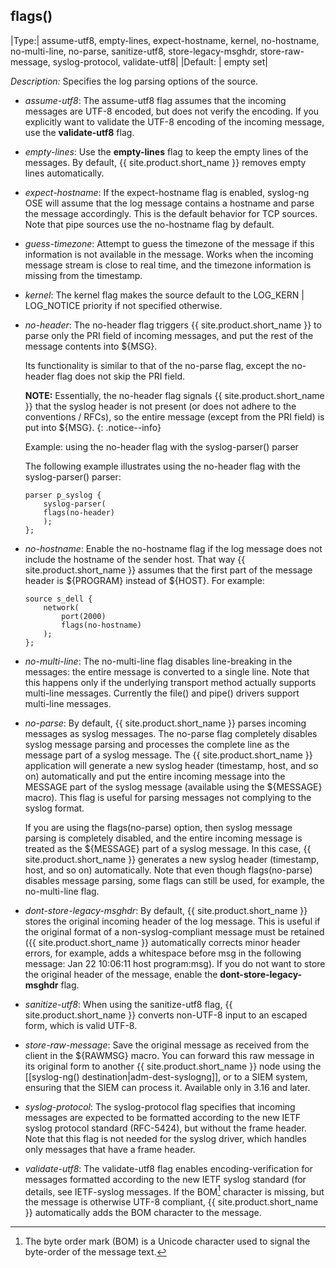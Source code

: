 ## flags()

|Type:| assume-utf8, empty-lines, expect-hostname, kernel, no-hostname, no-multi-line, no-parse, sanitize-utf8, store-legacy-msghdr, store-raw-message, syslog-protocol, validate-utf8|
|Default: |  empty set|

*Description:* Specifies the log parsing options of the source.

- *assume-utf8*: The assume-utf8 flag assumes that the incoming
    messages are UTF-8 encoded, but does not verify the encoding. If you
    explicitly want to validate the UTF-8 encoding of the incoming
    message, use the **validate-utf8** flag.

- *empty-lines*: Use the **empty-lines** flag to keep the empty lines
    of the messages. By default, {{ site.product.short_name }} removes empty lines
    automatically.

- *expect-hostname*: If the expect-hostname flag is enabled, syslog-ng
    OSE will assume that the log message contains a hostname and parse
    the message accordingly. This is the default behavior for TCP
    sources. Note that pipe sources use the no-hostname flag by default.

- *guess-timezone*: Attempt to guess the timezone of the message if
    this information is not available in the message. Works when the
    incoming message stream is close to real time, and the timezone
    information is missing from the timestamp.

- *kernel*: The kernel flag makes the source default to the LOG_KERN
    | LOG_NOTICE priority if not specified otherwise.

- *no-header*: The no-header flag triggers {{ site.product.short_name }} to parse only
    the PRI field of incoming messages, and put the rest of the message
    contents into ${MSG}.

    Its functionality is similar to that of the no-parse flag, except
    the no-header flag does not skip the PRI field.

    **NOTE:** Essentially, the no-header flag signals {{ site.product.short_name }} that the
    syslog header is not present (or does not adhere to the conventions
    / RFCs), so the entire message (except from the PRI field) is put
    into ${MSG}.
    {: .notice--info}

    Example: using the no-header flag with the syslog-parser() parser

    The following example illustrates using the no-header flag with the
    syslog-parser() parser:

    ```config
    parser p_syslog {
        syslog-parser(
        flags(no-header)
        );
    };
    ```

- *no-hostname*: Enable the no-hostname flag if the log message does
    not include the hostname of the sender host. That way {{ site.product.short_name }}
    assumes that the first part of the message header is ${PROGRAM}
    instead of ${HOST}. For example:

    ```config
    source s_dell {
        network(
            port(2000)
            flags(no-hostname)
        );
    };
    ```

- *no-multi-line*: The no-multi-line flag disables line-breaking in
    the messages: the entire message is converted to a single line. Note
    that this happens only if the underlying transport method actually
    supports multi-line messages. Currently the file() and pipe()
    drivers support multi-line messages.

- *no-parse*: By default, {{ site.product.short_name }} parses incoming messages as
    syslog messages. The no-parse flag completely disables syslog
    message parsing and processes the complete line as the message part
    of a syslog message. The {{ site.product.short_name }} application will generate a
    new syslog header (timestamp, host, and so on) automatically and put
    the entire incoming message into the MESSAGE part of the syslog
    message (available using the ${MESSAGE} macro). This flag is useful
    for parsing messages not complying to the syslog format.

    If you are using the flags(no-parse) option, then syslog message
    parsing is completely disabled, and the entire incoming message is
    treated as the ${MESSAGE} part of a syslog message. In this case,
    {{ site.product.short_name }} generates a new syslog header (timestamp, host, and so
    on) automatically. Note that even though flags(no-parse) disables
    message parsing, some flags can still be used, for example, the
    no-multi-line flag.

- *dont-store-legacy-msghdr*: By default, {{ site.product.short_name }} stores the
    original incoming header of the log message. This is useful if the
    original format of a non-syslog-compliant message must be retained
    ({{ site.product.short_name }} automatically corrects minor header errors, for example,
    adds a whitespace before msg in the following message: Jan 22
    10:06:11 host program:msg). If you do not want to store the original
    header of the message, enable the **dont-store-legacy-msghdr** flag.

- *sanitize-utf8*: When using the sanitize-utf8 flag, {{ site.product.short_name }}
    converts non-UTF-8 input to an escaped form, which is valid UTF-8.

- *store-raw-message*: Save the original message as received from the
    client in the ${RAWMSG} macro. You can forward this raw message in
    its original form to another {{ site.product.short_name }} node using the
    [[syslog-ng() destination|adm-dest-syslogng]], or to a SIEM system,
    ensuring that the SIEM can process it. Available only in 3.16 and later.

- *syslog-protocol*: The syslog-protocol flag specifies that incoming
    messages are expected to be formatted according to the new IETF
    syslog protocol standard (RFC-5424), but without the frame header.
    Note that this flag is not needed for the syslog driver, which
    handles only messages that have a frame header.

- *validate-utf8*: The validate-utf8 flag enables
    encoding-verification for messages formatted according to the new
    IETF syslog standard (for details, see
    IETF-syslog messages.
    If the BOM[^1] character is missing, but the message is otherwise UTF-8
    compliant, {{ site.product.short_name }} automatically adds the BOM character to the
    message.

[^1]: The byte order mark (BOM) is a Unicode character used to signal the byte-order of the message text.
